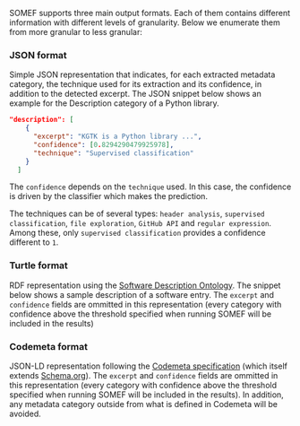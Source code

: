 SOMEF supports three main output formats. Each of them contains different information with different levels of granularity. Below we enumerate them from more granular to less granular:

### JSON format
Simple JSON representation that indicates, for each extracted metadata category, the technique used for its extraction and its confidence, in addition to the detected excerpt. The JSON snippet below shows an example for the Description category of a Python library.

```json
"description": [
    {
      "excerpt": "KGTK is a Python library ...",
      "confidence": [0.8294290479925978],
      "technique": "Supervised classification"
    }
  ]
```
The `confidence` depends on the `technique` used. In this case, the confidence is driven by the classifier which makes the prediction. 

The techniques can be of several types: `header analysis`, `supervised classification`, `file exploration`, `GitHub API` and `regular expression`. Among these, only `supervised classification` provides a confidence different to `1`.

### Turtle format
RDF representation using the [Software Description Ontology](https://w3id.org/okn/o/sd/). The snippet below shows a sample description of a software entry. The `excerpt` and `confidence` fields are ommitted in this representation (every category with confidence above the threshold specified when running SOMEF will be included in the results)

### Codemeta format
JSON-LD representation following the [Codemeta specification](https://codemeta.github.io/) (which itself extends [Schema.org](https://schema.org/)). The `excerpt` and `confidence` fields are ommitted in this representation (every category with confidence above the threshold specified when running SOMEF will be included in the results). In addition, any metadata category outside from what is defined in Codemeta will be avoided.
